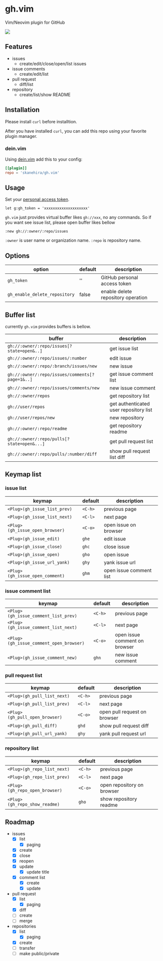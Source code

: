 # gh.vim
Vim/Neovim plugin for GitHub

![](https://i.imgur.com/tTTSZs6.gif)

## Features
- issues
  - create/edit/close/open/list issues
- issue comments
  - create/edit/list
- pull request
  - diff/list
- repository
  - create/list/show README

## Installation
Please install `curl` before installtion.

After you have installed `curl`, you can add this repo using your favorite plugin manager.

### dein.vim

Using [dein.vim](https://github.com/Shougo/dein.vim) add this to your config:

```toml
[[plugin]]
repo = 'skanehira/gh.vim'
```

## Usage
Set your [personal access token](https://github.com/settings/tokens).

```vim
let g:gh_token = 'xxxxxxxxxxxxxxxxxxxx'
```

`gh.vim` just provides virtual buffer likes `gh://xxx`, no any commands.
So if you want see issue list, please open buffer likes bellow

```
:new gh://:owner/:repo/issues
```

`:owner` is user name or organization name.
`:repo` is repository name.

## Options

| option                        | default | description                        |
|-------------------------------|---------|------------------------------------|
| `gh_token`                    | ''      | GitHub personal access token       |
| `gh_enable_delete_repository` | false   | enable delete repository operation |

## Buffer list
currently `gh.vim` provides buffers is bellow.

| buffer                                          | description                            |
|-------------------------------------------------|----------------------------------------|
| `gh://:owner/:repo/issues[?state=open&..]`      | get issue list                         |
| `gh://:owner/:repo/issues/:number`              | edit issue                             |
| `gh://:owner/:repo/:branch/issues/new`          | new issue                              |
| `gh://:owner/:repo/issues/comments[?page=1&..]` | get issue comment list                 |
| `gh://:owner/:repo/issues/comments/new`         | new issue comment                      |
| `gh://:owner/repos`                             | get repository list                    |
| `gh://user/repos`                               | get authenticated user repository list |
| `gh://user/repos/new`                           | new repository                         |
| `gh://:owner/:repo/readme`                      | get repository readme                  |
| `gh://:owner/:repo/pulls[?state=open&...]`      | get pull request list                  |
| `gh://:owner/:repo/pulls/:number/diff`          | show pull request list diff            |

## Keymap list
### issue list

| keymap                          | default | description             |
|---------------------------------|---------|-------------------------|
| `<Plug>(gh_issue_list_prev)`    | `<C-h>` | previous page           |
| `<Plug>(gh_issue_list_next)`    | `<C-l>` | next page               |
| `<Plug>(gh_issue_open_browser)` | `<C-o>` | open issue on browser   |
| `<Plug>(gh_issue_edit)`         | `ghe`   | edit issue              |
| `<Plug>(gh_issue_close)`        | `ghc`   | close issue             |
| `<Plug>(gh_issue_open)`         | `gho`   | open issue              |
| `<Plug>(gh_issue_url_yank)`     | `ghy`   | yank issue url          |
| `<Plug>(gh_issue_open_comment)` | `ghm`   | open issue comment list |

### issue comment list

| keymap                                  | default | description                   |
|-----------------------------------------|---------|-------------------------------|
| `<Plug>(gh_issue_comment_list_prev)`    | `<C-h>` | previous page                 |
| `<Plug>(gh_issue_comment_list_next)`    | `<C-l>` | next page                     |
| `<Plug>(gh_issue_comment_open_browser)` | `<C-o>` | open issue comment on browser |
| `<Plug>(gh_issue_comment_new)`          | `ghn`   | new issue comment             |

### pull request list

| keymap                         | default | description                  |
|--------------------------------|---------|------------------------------|
| `<Plug>(gh_pull_list_next)`    | `<C-h>` | previous page                |
| `<Plug>(gh_pull_list_prev)`    | `<C-l>` | next page                    |
| `<Plug>(gh_pull_open_browser)` | `<C-o>` | open pull request on browser |
| `<Plug>(gh_pull_diff)`         | `ghd`   | show pull request diff       |
| `<Plug>(gh_pull_url_yank)`     | `ghy`   | yank pull request url        |

### repository list

| keymap                         | default | description                                                         |
|--------------------------------|---------|---------------------------------------------------------------------|
| `<Plug>(gh_repo_list_next)`    | `<C-h>` | previous page                                                       |
| `<Plug>(gh_repo_list_prev)`    | `<C-l>` | next page                                                           |
| `<Plug>(gh_repo_open_browser)` | `<C-o>` | open repository on browser                                          |
| `<Plug>(gh_repo_show_readme)`  | `gho`   | show repository readme                                              |

## Roadmap
- issues
  - [x] list
    - [x] paging
  - [x] create
  - [x] close
  - [x] reopen
  - [x] update
    - [x] update title
  - [x] comment list
    - [x] create
    - [x] update
- pull request
  - [x] list
    - [x] paging
  - [x] diff
  - [ ] create
  - [ ] merge
- repositories
  - [x] list
    - [x] paging
  - [x] create
  - [ ] transfer
  - [ ] make public/private
